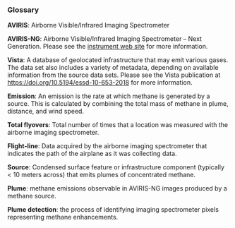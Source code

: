 ### Glossary

**AVIRIS**: Airborne Visible/Infrared Imaging Spectrometer

**AVIRIS-NG**: Airborne Visible/Infrared Imaging Spectrometer – Next Generation. Please see the [instrument web site](https://avirisng.jpl.nasa.gov/) for more information.

**Vista**: A database of geolocated infrastructure that may emit various gases. The data set also includes a variety of metadata, depending on available information from the source data sets. Please see the Vista publication at https://doi.org/10.5194/essd-10-653-2018 for more information.

**Emission**: An emission is the rate at which methane is generated by a source. This is calculated by combining the total mass of methane in plume, distance, and wind speed.

**Total flyovers**: Total number of times that a location was measured with the airborne imaging spectrometer. 

**Flight-line**: Data acquired by the airborne imaging spectrometer that indicates the path of the airplane as it was collecting data.

**Source**: Condensed surface feature or infrastructure component (typically < 10 meters across) that emits plumes of concentrated methane.

**Plume**: methane emissions observable in AVIRIS-NG images produced by a  methane source.

**Plume detection**: the process of identifying imaging spectrometer pixels representing methane enhancements.
